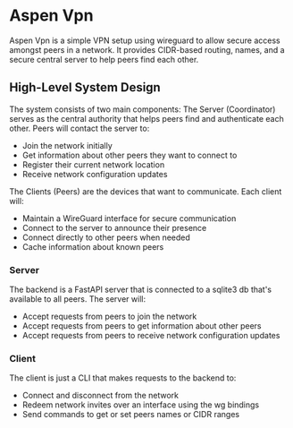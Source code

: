 # Aspen Vpn

Aspen Vpn is a simple VPN setup using wireguard to allow secure access amongst peers in a network. It provides CIDR-based routing, names, and a secure central server to help peers find each other.

## High-Level System Design

The system consists of two main components:
The Server (Coordinator) serves as the central authority that helps peers find and authenticate each other. Peers will contact the server to:

- Join the network initially
- Get information about other peers they want to connect to
- Register their current network location
- Receive network configuration updates


The Clients (Peers) are the devices that want to communicate. Each client will:

- Maintain a WireGuard interface for secure communication
- Connect to the server to announce their presence
- Connect directly to other peers when needed
- Cache information about known peers

### Server

The backend is a FastAPI server that is connected to a sqlite3 db that's available to all peers. The server will:
- Accept requests from peers to join the network
- Accept requests from peers to get information about other peers
- Accept requests from peers to receive network configuration updates


### Client

The client is just a CLI that makes requests to the backend to:
- Connect and disconnect from the network
- Redeem network invites over an interface using the wg bindings
- Send commands to get or set peers names or CIDR ranges
